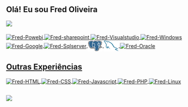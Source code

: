 ## Olá! Eu sou Fred Oliveira 

<div>
  <a href="https://github.com/fredlsoliveira">
  <img height="180" src="https://github-readme-stats.vercel.app/api?username=fredlsoliveira&show_icons=true&theme=tokyonight&include_all_commits=true&count_private=true"/>
</div>
  
   
<div style="display: inline_block"><br>
  <img align="center" alt="Fred-Powebi" height="40" width="40" src="https://img.icons8.com/color/48/000000/power-bi.png">
  <img align="center" alt="Fred-sharepoint" height="40" width="40" src="https://img.icons8.com/color/48/000000/ms-share-point.png">
  <img align="center" alt="Fred-Visualstudio" height="30" width="40" src="https://cdn.jsdelivr.net/gh/devicons/devicon/icons/visualstudio/visualstudio-plain.svg">
  <img align="center" alt="Fred-Windows" height="30" width="40" src="https://cdn.jsdelivr.net/gh/devicons/devicon/icons/windows8/windows8-original.svg"> 
  <img align="center" alt="Fred-Google" height="30" width="40" src="https://icongr.am/devicon/google-original.svg">
  <img align="center" alt="Fred-Sqlserver" height="30" width="40" src="https://img.icons8.com/color/48/000000/microsoft-sql-server.png">
  <img align="center" alt="Fred-Postgresql" height="30" width="40" src="https://github.com/devicons/devicon/blob/master/icons/postgresql/postgresql-original.svg">
  <img align="center" alt="Fred-Mysql" height="30" width="40" src="https://github.com/devicons/devicon/blob/master/icons/mysql/mysql-plain.svg">
  <img align="center" alt="Fred-Oracle" height="30" width="40" src="https://img.icons8.com/color/48/000000/oracle-logo.png">
</div> 
 
 ## Outras Experiências
 
<div> 
  
  <img align="center" alt="Fred-HTML" height="30" width="40" src="https://icongr.am/devicon/html5-original.svg">
  <img align="center" alt="Fred-CSS" height="30" width="40" src="https://icongr.am/devicon/css3-original.svg">
  <img align="center" alt="Fred-Javascript" height="30" width="40" src="https://icongr.am/devicon/javascript-original.svg">
  <img align="center" alt="Fred-PHP" height="40" width="50" src="https://icongr.am/devicon/php-original.svg">  
  <img align="center" alt="Fred-Linux" height="30" width="40" src="https://cdn.jsdelivr.net/gh/devicons/devicon/icons/linux/linux-original.svg">  
</div>
 
##
  
<div>
    <a href="https://www.linkedin.com/in/fred-leonardo-61a6b3108" target="_blank"><img src="https://img.shields.io/badge/-LinkedIn-%230077B5?style=for-the-badge&logo=linkedin&logoColor=white" target="_blank"></a> 
</div>
   
  
